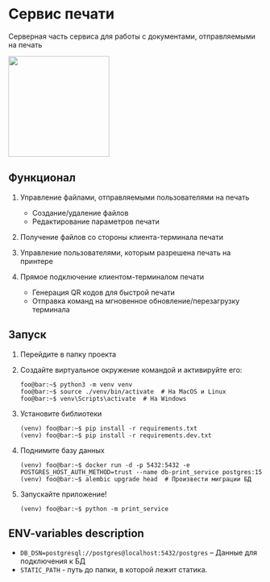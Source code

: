 # Сервис печати
Серверная часть сервиса для работы с документами, отправляемыми на печать

[<img src="https://cdn.profcomff.com/easycode/easycode.svg" width="200"></img>](https://easycode.profcomff.com/templates/docker-fastapi/workspace?mode=manual&param.Repository+URL=https://github.com/profcomff/print-api.git&param.Working+directory=print-api)

## Функционал 
1. Управление файлами, отправляемыми пользователями на печать
    - Создание/удаление файлов
    - Редактирование параметров печати

2. Получение файлов со стороны клиента-терминала печати 

3. Управление пользователями, которым разрешена печать на принтере

4. Прямое подключение клиентом-терминалом печати 
    - Генерация QR кодов для быстрой печати
    - Отправка команд на мгновенное обновление/перезагрузку терминала 


## Запуск

1. Перейдите в папку проекта

2. Создайте виртуальное окружение командой и активируйте его:
    ```console
    foo@bar:~$ python3 -m venv venv
    foo@bar:~$ source ./venv/bin/activate  # На MacOS и Linux
    foo@bar:~$ venv\Scripts\activate  # На Windows
    ```

3. Установите библиотеки
    ```console
    (venv) foo@bar:~$ pip install -r requirements.txt
    (venv) foo@bar:~$ pip install -r requirements.dev.txt
    ```

4. Поднимите базу данных
    ```console
    (venv) foo@bar:~$ docker run -d -p 5432:5432 -e POSTGRES_HOST_AUTH_METHOD=trust --name db-print_service postgres:15
    (venv) foo@bar:~$ alembic upgrade head  # Произвести миграции БД
    ```

5. Запускайте приложение!
    ```console
    (venv) foo@bar:~$ python -m print_service
    ```


## ENV-variables description

- `DB_DSN=postgresql://postgres@localhost:5432/postgres` – Данные для подключения к БД
- `STATIC_PATH` - путь до папки, в которой лежит статика.
